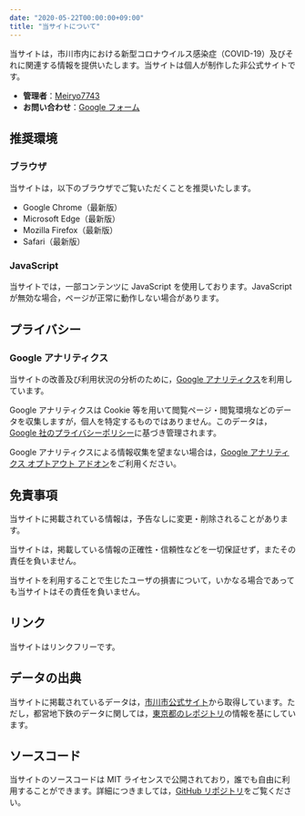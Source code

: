 ```yaml
---
date: "2020-05-22T00:00:00+09:00"
title: "当サイトについて"
---
```


当サイトは，市川市内における新型コロナウイルス感染症（COVID-19）及びそれに関連する情報を提供いたします。当サイトは個人が制作した非公式サイトです。

- **管理者**：[Meiryo7743](https://meiryo7743.net/ja/)
- **お問い合わせ**：[Google フォーム](https://forms.gle/A1a849XahuB9w7CH6)

## 推奨環境

### ブラウザ

当サイトは，以下のブラウザでご覧いただくことを推奨いたします。

- Google Chrome（最新版）
- Microsoft Edge（最新版）
- Mozilla Firefox（最新版）
- Safari（最新版）

### JavaScript

当サイトでは，一部コンテンツに JavaScript を使用しております。JavaScript が無効な場合，ページが正常に動作しない場合があります。

## プライバシー

### Google アナリティクス

当サイトの改善及び利用状況の分析のために，[Google アナリティクス](https://marketingplatform.google.com/about/analytics/terms/jp/)を利用しています。

Google アナリティクスは Cookie 等を用いて閲覧ページ・閲覧環境などのデータを収集しますが，個人を特定するものではありません。このデータは，[Google 社のプライバシーポリシー](https://policies.google.com/privacy?hl=ja)に基づき管理されます。

Google アナリティクスによる情報収集を望まない場合は，[Google アナリティクス オプトアウト アドオン](https://tools.google.com/dlpage/gaoptout?hl=ja)をご利用ください。

## 免責事項

当サイトに掲載されている情報は，予告なしに変更・削除されることがあります。

当サイトは，掲載している情報の正確性・信頼性などを一切保証せず，またその責任を負いません。

当サイトを利用することで生じたユーザの損害について，いかなる場合であっても当サイトはその責任を負いません。

## リンク

当サイトはリンクフリーです。

## データの出典

当サイトに掲載されているデータは，[市川市公式サイト](https://www.city.ichikawa.lg.jp)から取得しています。ただし，都営地下鉄のデータに関しては，[東京都のレポジトリ](https://github.com/tokyo-metropolitan-gov/covid19/)の情報を基にしています。

## ソースコード

当サイトのソースコードは MIT ライセンスで公開されており，誰でも自由に利用することができます。詳細につきましては，[GitHub リポジトリ](https://github.com/Meiryo7743/covid-19-ichikawa/)をご覧ください。
